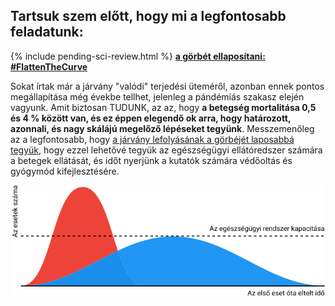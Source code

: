 ## Tartsuk szem előtt, hogy mi a legfontosabb feladatunk:

{% include pending-sci-review.html %}
[**a görbét ellaposítani: \#FlattenTheCurve**](https://twitter.com/hashtag/FlattenTheCurve?src=hashtag_click)

Sokat írtak már a járvány "valódi" terjedési üteméről, azonban ennek pontos megállapítása még évekbe tellhet, jelenleg a pándémiás szakasz elején vagyunk. Amit biztosan TUDUNK, az az, hogy **a betegség mortalitása 0,5 és 4 % között van, és ez éppen elegendő ok arra, hogy határozott, azonnali, és nagy skálájú megelőző lépéseket tegyünk**. Messzemenőleg az a legfontosabb, hogy [a járvány lefolyásának a görbéjét laposabbá tegyük](https://www.economist.com/briefing/2020/02/29/covid-19-is-now-in-50-countries-and-things-will-get-worse), hogy ezzel lehetővé tegyük az egészségügyi ellátóredszer számára a betegek ellátását, és időt nyerjünk a kutatók számára védőoltás és gyógymód kifejlesztésére.

![](/hu/images/health-system-capacity.svg)
